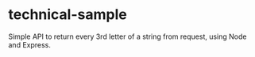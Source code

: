 # technical-sample
Simple API to return every 3rd letter of a string from request, using Node and Express.